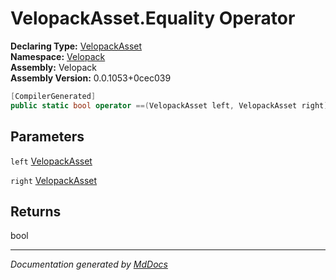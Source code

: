 ﻿<!--  
  <auto-generated>   
    The contents of this file were generated by a tool.  
    Changes to this file may be list if the file is regenerated  
  </auto-generated>   
-->

# VelopackAsset.Equality Operator

**Declaring Type:** [VelopackAsset](../index.md)  
**Namespace:** [Velopack](../../index.md)  
**Assembly:** Velopack  
**Assembly Version:** 0.0.1053+0cec039

```csharp
[CompilerGenerated]
public static bool operator ==(VelopackAsset left, VelopackAsset right);
```

## Parameters

`left`  [VelopackAsset](../index.md)

`right`  [VelopackAsset](../index.md)

## Returns

bool

___

*Documentation generated by [MdDocs](https://github.com/ap0llo/mddocs)*
